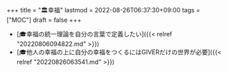 +++
title = "🏛幸福"
lastmod = 2022-08-26T06:37:30+09:00
tags = ["MOC"]
draft = false
+++

-   [🎓幸福の統一理論を自分の言葉で定義したい]({{< relref "20220806094822.md" >}})
-   [🎓他人の幸福の上に自分の幸福をつくるにはGIVERだけの世界が必要]({{< relref "20220826063541.md" >}})
